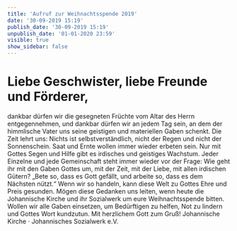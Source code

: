 ```yaml
---
title: 'Aufruf zur Weihnachtsspende 2019'
date: '30-09-2019 15:19'
publish_date: '30-09-2019 15:19'
unpublish_date: '01-01-2020 23:59'
visible: true
show_sidebar: false
---
```


# Liebe Geschwister, liebe Freunde und Förderer,

dankbar dürfen wir die gesegneten Früchte vom Altar des Herrn entgegennehmen, und dankbar dürfen wir an jedem Tag sein, an dem der himmlische Vater uns seine geistigen und materiellen Gaben schenkt.
Die Zeit lehrt uns: Nichts ist selbstverständlich, nicht der Regen und nicht der Sonnenschein. Saat und Ernte wollen immer wieder erbeten sein. Nur mit Gottes Segen und Hilfe gibt es irdisches und geistiges Wachstum.
Jeder Einzelne und jede Gemeinschaft steht immer wieder vor der Frage: Wie geht ihr mit den Gaben Gottes um, mit der Zeit, mit der Liebe, mit allen irdischen Gütern? „Bete so, dass es Gott gefällt, und arbeite so, dass es dem Nächsten nützt.“ Wenn wir so handeln, kann diese Welt zu Gottes Ehre und Preis gesunden.
Mögen diese Gedanken uns leiten, wenn heute die Johannische Kirche und ihr Sozialwerk um eure Weihnachtsspende bitten. Wollen wir alle Gaben einsetzen, um Bedürftigen zu helfen, Not zu lindern und Gottes Wort kundzutun.
Mit herzlichem Gott zum Gruß!
Johannische Kirche · Johannisches Sozialwerk e.V.